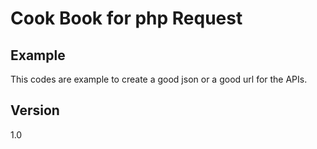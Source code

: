 Cook Book for php Request
==


Example
--

This codes are example to create a good json or a good url for the APIs.

Version
--

1.0 